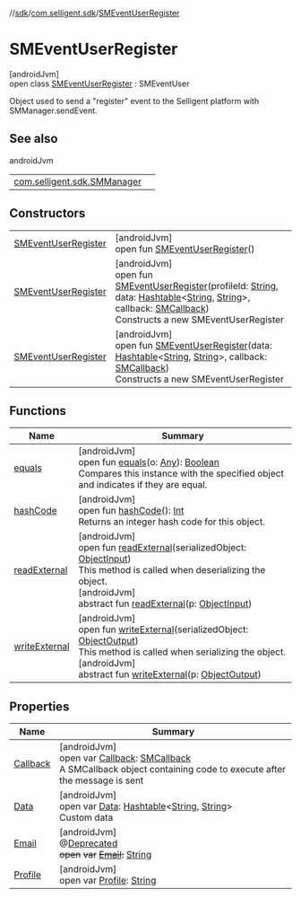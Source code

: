 //[sdk](../../../index.md)/[com.selligent.sdk](../index.md)/[SMEventUserRegister](index.md)

# SMEventUserRegister

[androidJvm]\
open class [SMEventUserRegister](index.md) : SMEventUser

Object used to send a &quot;register&quot; event to the Selligent platform with SMManager.sendEvent.

## See also

androidJvm

| | |
|---|---|
| [com.selligent.sdk.SMManager](../-s-m-manager/send-s-m-event.md) |  |

## Constructors

| | |
|---|---|
| [SMEventUserRegister](-s-m-event-user-register.md) | [androidJvm]<br>open fun [SMEventUserRegister](-s-m-event-user-register.md)() |
| [SMEventUserRegister](-s-m-event-user-register.md) | [androidJvm]<br>open fun [SMEventUserRegister](-s-m-event-user-register.md)(profileId: [String](https://developer.android.com/reference/kotlin/java/lang/String.html), data: [Hashtable](https://developer.android.com/reference/kotlin/java/util/Hashtable.html)&lt;[String](https://developer.android.com/reference/kotlin/java/lang/String.html), [String](https://developer.android.com/reference/kotlin/java/lang/String.html)&gt;, callback: [SMCallback](../-s-m-callback/index.md))<br>Constructs a new SMEventUserRegister |
| [SMEventUserRegister](-s-m-event-user-register.md) | [androidJvm]<br>open fun [SMEventUserRegister](-s-m-event-user-register.md)(data: [Hashtable](https://developer.android.com/reference/kotlin/java/util/Hashtable.html)&lt;[String](https://developer.android.com/reference/kotlin/java/lang/String.html), [String](https://developer.android.com/reference/kotlin/java/lang/String.html)&gt;, callback: [SMCallback](../-s-m-callback/index.md))<br>Constructs a new SMEventUserRegister |

## Functions

| Name | Summary |
|---|---|
| [equals](../-s-m-event-user-unregister/index.md#1419080370%2FFunctions%2F462465411) | [androidJvm]<br>open fun [equals](../-s-m-event-user-unregister/index.md#1419080370%2FFunctions%2F462465411)(o: [Any](https://kotlinlang.org/api/latest/jvm/stdlib/kotlin/-any/index.html)): [Boolean](https://kotlinlang.org/api/latest/jvm/stdlib/kotlin/-boolean/index.html)<br>Compares this instance with the specified object and indicates if they are equal. |
| [hashCode](../-s-m-event-user-unregister/index.md#-254228727%2FFunctions%2F462465411) | [androidJvm]<br>open fun [hashCode](../-s-m-event-user-unregister/index.md#-254228727%2FFunctions%2F462465411)(): [Int](https://kotlinlang.org/api/latest/jvm/stdlib/kotlin/-int/index.html)<br>Returns an integer hash code for this object. |
| [readExternal](../-s-m-event-user-unregister/index.md#-1646240016%2FFunctions%2F462465411) | [androidJvm]<br>open fun [readExternal](../-s-m-event-user-unregister/index.md#-1646240016%2FFunctions%2F462465411)(serializedObject: [ObjectInput](https://developer.android.com/reference/kotlin/java/io/ObjectInput.html))<br>This method is called when deserializing the object.<br>[androidJvm]<br>abstract fun [readExternal](../-s-m-notification-message/index.md#-1306664077%2FFunctions%2F462465411)(p: [ObjectInput](https://developer.android.com/reference/kotlin/java/io/ObjectInput.html)) |
| [writeExternal](../-s-m-event-user-unregister/index.md#1585445712%2FFunctions%2F462465411) | [androidJvm]<br>open fun [writeExternal](../-s-m-event-user-unregister/index.md#1585445712%2FFunctions%2F462465411)(serializedObject: [ObjectOutput](https://developer.android.com/reference/kotlin/java/io/ObjectOutput.html))<br>This method is called when serializing the object.<br>[androidJvm]<br>abstract fun [writeExternal](../-s-m-notification-message/index.md#1500408595%2FFunctions%2F462465411)(p: [ObjectOutput](https://developer.android.com/reference/kotlin/java/io/ObjectOutput.html)) |

## Properties

| Name | Summary |
|---|---|
| [Callback](../-s-m-event/-callback.md) | [androidJvm]<br>open var [Callback](../-s-m-event/-callback.md): [SMCallback](../-s-m-callback/index.md)<br>A SMCallback object containing code to execute after the message is sent |
| [Data](../-s-m-event/-data.md) | [androidJvm]<br>open var [Data](../-s-m-event/-data.md): [Hashtable](https://developer.android.com/reference/kotlin/java/util/Hashtable.html)&lt;[String](https://developer.android.com/reference/kotlin/java/lang/String.html), [String](https://developer.android.com/reference/kotlin/java/lang/String.html)&gt;<br>Custom data |
| [Email](../-s-m-event-user-unregister/index.md#1053791770%2FProperties%2F462465411) | [androidJvm]<br>@[Deprecated](https://developer.android.com/reference/kotlin/java/lang/Deprecated.html)<br>~~open~~ ~~var~~ [~~Email~~](../-s-m-event-user-unregister/index.md#1053791770%2FProperties%2F462465411)~~:~~ [String](https://developer.android.com/reference/kotlin/java/lang/String.html) |
| [Profile](../-s-m-event-user-unregister/index.md#-952461715%2FProperties%2F462465411) | [androidJvm]<br>open var [Profile](../-s-m-event-user-unregister/index.md#-952461715%2FProperties%2F462465411): [String](https://developer.android.com/reference/kotlin/java/lang/String.html) |

